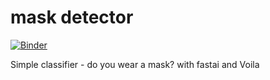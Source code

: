 # mask detector

[![Binder](https://mybinder.org/badge_logo.svg)](https://mybinder.org/v2/gh/JohannesStutz/bear_voila/master?urlpath=%2Fvoila%2Frender%2Fmask_detector.ipynb)

Simple classifier - do you wear a mask? with fastai and Voila

